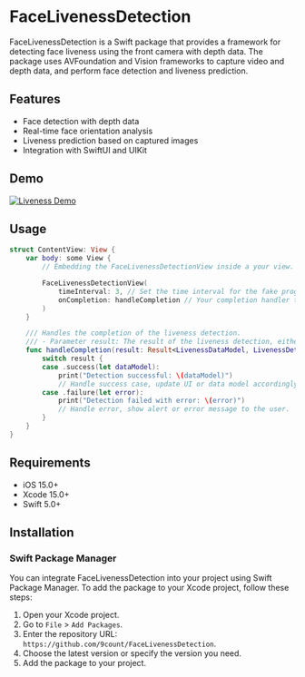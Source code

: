 # FaceLivenessDetection

FaceLivenessDetection is a Swift package that provides a framework for detecting face liveness using the front camera with depth data. The package uses AVFoundation and Vision frameworks to capture video and depth data, and perform face detection and liveness prediction.

## Features

- Face detection with depth data
- Real-time face orientation analysis
- Liveness prediction based on captured images
- Integration with SwiftUI and UIKit

## Demo

[![Liveness Demo](https://github.com/user-attachments/assets/13fb902c-5b4a-4d0a-a04f-3b93972484a4)](https://github.com/user-attachments/assets/13fb902c-5b4a-4d0a-a04f-3b93972484a4)

## Usage

```swift
struct ContentView: View {
    var body: some View {
        // Embedding the FaceLivenessDetectionView inside a your view.

        FaceLivenessDetectionView(
            timeInterval: 3, // Set the time interval for the fake progress UI.
            onCompletion: handleCompletion // Your completion handler to process the result.
        )
    }

    /// Handles the completion of the liveness detection.
    /// - Parameter result: The result of the liveness detection, either successful with data or a failure with an error.
    func handleCompletion(result: Result<LivenessDataModel, LivenessDetectionError>) {
        switch result {
        case .success(let dataModel):
            print("Detection successful: \(dataModel)")
            // Handle success case, update UI or data model accordingly.
        case .failure(let error):
            print("Detection failed with error: \(error)")
            // Handle error, show alert or error message to the user.
        }
    }
}
```

## Requirements

- iOS 15.0+
- Xcode 15.0+
- Swift 5.0+

## Installation

### Swift Package Manager

You can integrate FaceLivenessDetection into your project using Swift Package Manager. To add the package to your Xcode project, follow these steps:

1. Open your Xcode project.
2. Go to `File` > `Add Packages`.
3. Enter the repository URL: `https://github.com/9count/FaceLivenessDetection`.
4. Choose the latest version or specify the version you need.
5. Add the package to your project.
